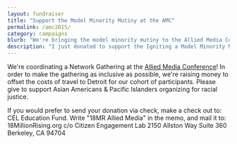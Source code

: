 ```yaml
---
layout: fundraiser
title: "Support the Model Minority Mutiny at the AMC"
permalink: /amc2015/
category: campaigns
blurb: "We're bringing the model minority mutiny to the Allied Media Conference!"
description: "I just donated to support the Igniting a Model Minority Mutiny Network Gathering at the 2015 Allied Media Conference!"
---
```


We're coordinating a Network Gathering at the [Allied Media Conference](http://amc.alliedmedia.org)! In order to make the gathering as inclusive as possible, we're raising money to offset the costs of 
travel to Detroit for our cohort of participants. Please give to support Asian Americans & Pacific Islanders organizing for racial justice.

If you would prefer to send your donation via check, make a check out to: CEL Education Fund. Write "18MR Allied Media" in the memo, and mail it to: 18MillionRising.org c/o Citizen Engagement Lab 2150 Allston Way Suite 360 Berkeley, CA 94704

<script>window.yepnope || document.write('<script src="https://actionnetwork.org/assets/yepnope154-min.js"><\/script>');</script>
<script src='https://actionnetwork.org/widgets/v2/fundraising/support-the-model-minority-mutiny-at-the-amc?format=js&source=widget&css=whitelabel'></script>
<div id='can-fundraising-area-support-the-model-minority-mutiny-at-the-amc' style='width: 100%'><!-- this div is the target for our HTML insertion --></div>